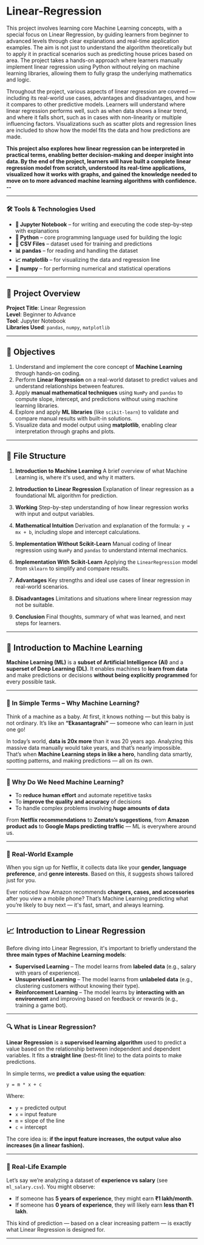 # Linear-Regression
This project involves learning core Machine Learning concepts, with a special focus on Linear Regression, by guiding learners from beginner to advanced levels through clear explanations and real-time application examples. The aim is not just to understand the algorithm theoretically but to apply it in practical scenarios such as predicting house prices based on area. The project takes a hands-on approach where learners manually implement linear regression using Python without relying on machine learning libraries, allowing them to fully grasp the underlying mathematics and logic.

Throughout the project, various aspects of linear regression are covered — including its real-world use cases, advantages and disadvantages, and how it compares to other predictive models. Learners will understand where linear regression performs well, such as when data shows a linear trend, and where it falls short, such as in cases with non-linearity or multiple influencing factors. Visualizations such as scatter plots and regression lines are included to show how the model fits the data and how predictions are made.

**This project also explores how linear regression can be interpreted in practical terms, enabling better decision-making and deeper insight into data. By the end of the project, learners will have built a complete linear regression model from scratch, understood its real-time applications, visualized how it works with graphs, and gained the knowledge needed to move on to more advanced machine learning algorithms with confidence.
--**

---

### 🛠️ Tools & Technologies Used

* **📘 Jupyter Notebook** – for writing and executing the code step-by-step with explanations
* **🐍 Python** – core programming language used for building the logic
* **📂 CSV Files** – dataset used for training and predictions
* **📊 pandas** – for reading and handling the dataset
* **📈 matplotlib** – for visualizing the data and regression line
* **📐 numpy** – for performing numerical and statistical operations 

---

## 📘 Project Overview

**Project Title**: Linear Regression  
**Level**: Beginner to Advance  
**Tool**: Jupyter Notebook  
**Libraries Used**: `pandas`, `numpy`, `matplotlib`

---

## 🎯 Objectives

1. Understand and implement the core concept of **Machine Learning** through hands-on coding.
2. Perform **Linear Regression** on a real-world dataset to predict values and understand relationships between features.
3. Apply **manual mathematical techniques** using `NumPy` and `pandas` to compute slope, intercept, and predictions without using machine learning libraries.
4. Explore and apply **ML libraries** (like `scikit-learn`) to validate and compare manual results with built-in solutions.
5. Visualize data and model output using **matplotlib**, enabling clear interpretation through graphs and plots.

---

## 📁 File Structure

1. **Introduction to Machine Learning**
   A brief overview of what Machine Learning is, where it's used, and why it matters.

2. **Introduction to Linear Regression**
   Explanation of linear regression as a foundational ML algorithm for prediction.

3. **Working**
   Step-by-step understanding of how linear regression works with input and output variables.

4. **Mathematical Intuition**
   Derivation and explanation of the formula: `y = mx + b`, including slope and intercept calculations.

5. **Implementation Without Scikit-Learn**
   Manual coding of linear regression using `NumPy` and `pandas` to understand internal mechanics.

6. **Implementation With Scikit-Learn**
   Applying the `LinearRegression` model from `sklearn` to simplify and compare results.

7. **Advantages**
   Key strengths and ideal use cases of linear regression in real-world scenarios.

8. **Disadvantages**
   Limitations and situations where linear regression may not be suitable.

9. **Conclusion**
   Final thoughts, summary of what was learned, and next steps for learners.

---

## 📘 Introduction to Machine Learning

**Machine Learning (ML)** is a **subset of Artificial Intelligence (AI)** and a **superset of Deep Learning (DL)**. It enables machines to **learn from data** and make predictions or decisions **without being explicitly programmed** for every possible task.

---

### 🧠 In Simple Terms – Why Machine Learning?

Think of a machine as a baby. At first, it knows nothing — but this baby is not ordinary. It’s like an **“Ekasantagrahi”** — someone who can learn in just one go!

In today’s world, **data is 20x more** than it was 20 years ago. Analyzing this massive data manually would take years, and that’s nearly impossible. That’s when **Machine Learning steps in like a hero**, handling data smartly, spotting patterns, and making predictions — all on its own.

---

### 🚀 Why Do We Need Machine Learning?

* To **reduce human effort** and automate repetitive tasks
* To **improve the quality and accuracy** of decisions
* To handle complex problems involving **huge amounts of data**

From **Netflix recommendations** to **Zomato’s suggestions**, from **Amazon product ads** to **Google Maps predicting traffic** — ML is everywhere around us.

---

### 🎯 Real-World Example

When you sign up for Netflix, it collects data like your **gender, language preference**, and **genre interests**. Based on this, it suggests shows tailored just for you.

Ever noticed how Amazon recommends **chargers, cases, and accessories** after you view a mobile phone? That’s Machine Learning predicting what you’re likely to buy next — it's fast, smart, and always learning.

---

## 📈 Introduction to Linear Regression

Before diving into Linear Regression, it's important to briefly understand the **three main types of Machine Learning models**:

* **Supervised Learning** – The model learns from **labeled data** (e.g., salary with years of experience).
* **Unsupervised Learning** – The model learns from **unlabeled data** (e.g., clustering customers without knowing their type).
* **Reinforcement Learning** – The model learns by **interacting with an environment** and improving based on feedback or rewards (e.g., training a game bot).

---

### 🔍 What is Linear Regression?

**Linear Regression** is a **supervised learning algorithm** used to predict a value based on the relationship between independent and dependent variables. It fits a **straight line** (best-fit line) to the data points to make predictions.

In simple terms, we **predict a value using the equation**:

```
y = m * x + c
```

Where:

* `y` = predicted output
* `x` = input feature
* `m` = slope of the line
* `c` = intercept

The core idea is: **if the input feature increases, the output value also increases (in a linear fashion).**

---

### 💼 Real-Life Example

Let’s say we’re analyzing a dataset of **experience vs salary** (see `ml_salary.csv`).
You might observe:

* If someone has **5 years of experience**, they might earn **₹1 lakh/month**.
* If someone has **0 years of experience**, they will likely earn **less than ₹1 lakh**.

This kind of prediction — based on a clear increasing pattern — is exactly what Linear Regression is designed for.

---
